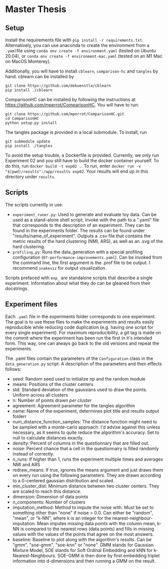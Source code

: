 # Master Thesis

## Setup
Install the requirements file with `pip install -r requirements.txt`. Alternatively, you can use anaconda to create the environment from a `.yaml`file using `conda env create -f environment.yaml` (tested on Ubuntu 20.04), or `conda env create -f environment-mac.yaml` (tested on an M1 Mac on MacOS Monterey).

Additionally, you will have to install `cblearn`, `comparison-hc` and `tangles` by hand. cblearn can be installed by 
```
git clone https://github.com/dekuenstle/cblearn 
pip install ./cblearn
```

ComparisonHC can be installed by following the instructions at https://github.com/mperrot/ComparisonHC.
You will have to run:
```
git clone https://github.com/mperrot/ComparisonHC.git
cd ComparisonHC
python setup.py install
```

The tangles package is provided in a local submodule. To install, run

```
git submodule update
pip install ./tangles
```

To avoid the setup trouble, a Dockerfile is provided. Currently, we only run Experiment 02 and you still have to build the docker container yourself. To do this, run `docker build -t exp02 .`.
To run, enter `docker run -v "$(pwd)/results":/app/results exp02`. Your results will
end up in this directory under `results`.

## Scripts
The scripts currently in use:
- `experiment_runer.py`: Used to generate and evaluate toy data. Can be used as a stand-alone shell script, invoke with the path to a ".yaml" file that corresponds to the description of an experiment. They can be found in the experiments folder. The results can be found under "results/name_of_experiment". Outputs a .csv file that contains the metric results of the hard clustering (NMI, ARS), as well as an .svg of the hard clustering.
- `profiling.py`: Runs the data_generation with a special profiling configuration (`07-performance-improvements.yaml`). Can be invoked from the command line, the first argument is the .prof file to be output. I recommend `snakeviz` for output visualization. 

Scripts prefaced with `exp_` are standalone scripts that describe a single experiment. Information about what they do can be gleaned from their docstrings.

## Experiment files
Each `.yaml` file in the experiments folder corresponds to one experiment. The goal is to use these files to make the experiments and results easily reproducible while reducing code duplication (e.g. having one script for every single experiment). For maximum reproducibility, a git tag is made on the commit where the experiment has been run the first 
in it's intended form. This way, one can always go back to the old versions and repeat the experiments.

The .yaml files contain the parameters of the `Configuration` class in the `data_generation.py` script. A description of the parameters and their effects follows:

- seed: Random seed used to initialize np and the random module
- means: Positions of the cluster centers
- std: Standard deviation of the gaussians used to draw the points. Uniform across all clusters
- n: Number of points drawn _per cluster_
- agreement: Agreement parameter for the tangles algorithm
- name: Name of the experiment, determines plot title and results output folderr
- num_distance_function_samples: The distance function might need to be sampled with a monte-carlo approach. I'd advise against this unless necessary, as it seems to quite reduce the algorithm's accuracy. Set to null to calculate distances exactly.
- density: Percent of columns in the questionnary that are filled out.
- noise: Percent chance that a cell in the questionnairy is filled randomly instead of correctly.
- n_runs: If higher than 1, runs the experiment multiple times and averages NMI and ARS
- redraw_means: If true, ignores the means argument and just draws them on every run using the following parameters. They are drawn according to a 0-centered gaussian distribution and scaled.
- min_cluster_dist: Minimum distance between two cluster centers. They are scaled to reach this distance.
- dimension: Dimension of data points
- n_components: Number of clusters
- imputation_method: Method to impute the noise with. Must be set to something other than "none" if noise > 0.0. Can either be "random", "mean", or "k-NN", where k is an integer for the nearest-neighbour-imputation. Mean imputes missing data points with the column mean, k-NN is compared to the nearest rows (data points) and fills in missing values with the values of the points that agree on the most answers.
- baseline: Baseline to plot along with the algorithm's results. Can be "gmm", "soe-gmm", "soe-knn" or "none". GMM stands for Gaussian Mixture Model, SOE stands for Soft Ordinal Embedding and kNN for k-Nearest-Neighbours. SOE-GMM is then done by first embedding triplet information into d-dimensions and then running a GMM on the result.
